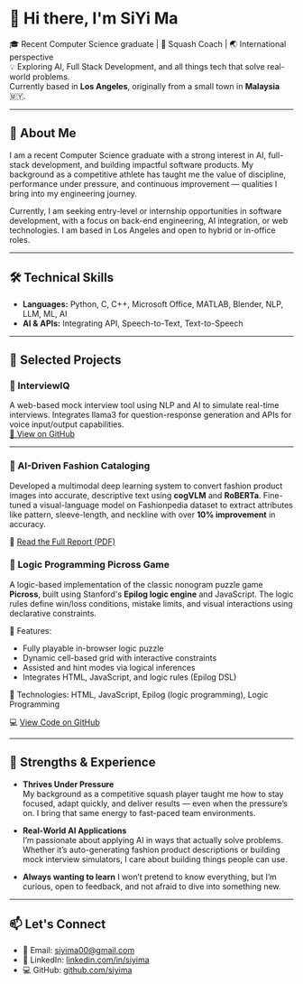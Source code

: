 # 👋 Hi there, I'm SiYi Ma


🎓 Recent Computer Science graduate | 🏸 Squash Coach | 🌏 International perspective  
💡 Exploring AI, Full Stack Development, and all things tech that solve real-world problems.  
Currently based in **Los Angeles**, originally from a small town in **Malaysia** 🇲🇾.


---

## 👋 About Me

I am a recent Computer Science graduate with a strong interest in AI, full-stack development, and building impactful software products. My background as a competitive athlete has taught me the value of discipline, performance under pressure, and continuous improvement — qualities I bring into my engineering journey.

Currently, I am seeking entry-level or internship opportunities in software development, with a focus on back-end engineering, AI integration, or web technologies. I am based in Los Angeles and open to hybrid or in-office roles.

---

## 🛠️ Technical Skills

- **Languages:** Python, C, C++, Microsoft Office, MATLAB, Blender, NLP, LLM, ML, AI
- **AI & APIs:** Integrating API, Speech-to-Text, Text-to-Speech  

---

## 💼 Selected Projects

### 💬 InterviewIQ
A web-based mock interview tool using NLP and AI to simulate real-time interviews. Integrates llama3 for question-response generation and APIs for voice input/output capabilities.  
[🔗 View on GitHub](https://github.com/yourusername/ai-interview-simulator)

---

### 🧠 AI-Driven Fashion Cataloging 
Developed a multimodal deep learning system to convert fashion product images into accurate, descriptive text using **cogVLM** and **RoBERTa**. Fine-tuned a visual-language model on Fashionpedia dataset to extract attributes like pattern, sleeve-length, and neckline with over **10% improvement** in accuracy.  

📄 [Read the Full Report (PDF)](./CS224N%20Final%20Report.pdf)

### 🧩 Logic Programming Picross Game

A logic-based implementation of the classic nonogram puzzle game **Picross**, built using Stanford's **Epilog logic engine** and JavaScript. The logic rules define win/loss conditions, mistake limits, and visual interactions using declarative constraints.

🧠 Features:
- Fully playable in-browser logic puzzle
- Dynamic cell-based grid with interactive constraints
- Assisted and hint modes via logical inferences
- Integrates HTML, JavaScript, and logic rules (Epilog DSL)

📄 Technologies: HTML, JavaScript, Epilog (logic programming), Logic Programming

💻 [View Code on GitHub](https://github.com/siyima/LogicProgramming/tree/main)

---

## 🌟 Strengths & Experience

- **Thrives Under Pressure**  
  My background as a competitive squash player taught me how to stay focused, adapt quickly, and deliver results — even when the pressure’s on. I bring that same energy to fast-paced team environments.

- **Real-World AI Applications**  
  I’m passionate about applying AI in ways that actually solve problems. Whether it’s auto-generating fashion product descriptions or building mock interview simulators, I care about building things people can use.

- **Always wanting to learn**
  I won’t pretend to know everything, but I’m curious, open to feedback, and not afraid to dive into something new.
---

## 📫 Let's Connect

- 📧 Email: [siyima00@gmail.com](mailto:siyima00@gmail.com)  
- 💼 LinkedIn: [linkedin.com/in/siyima](https://www.linkedin.com/in/si-yi-m-04600211b/)  
- 💻 GitHub: [github.com/siyima](https://github.com/siyima)

<!--
**siyima/siyima** is a ✨ _special_ ✨ repository because its `README.md` (this file) appears on your GitHub profile.

Here are some ideas to get you started:

- 🔭 I’m currently working on ...
- 🌱 I’m currently learning ...
- 👯 I’m looking to collaborate on ...
- 🤔 I’m looking for help with ...
- 💬 Ask me about ...
- 📫 How to reach me: ...
- 😄 Pronouns: ...
- ⚡ Fun fact: ...
-->
